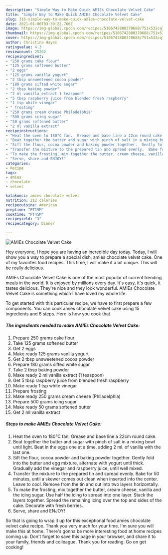 ```yaml
---
description: "Simple Way to Make Quick AMIEs Chocolate Velvet Cake"
title: "Simple Way to Make Quick AMIEs Chocolate Velvet Cake"
slug: 316-simple-way-to-make-quick-amies-chocolate-velvet-cake
date: 2021-01-06T03:30:22.766Z
image: https://img-global.cpcdn.com/recipes/5106742880370688/751x532cq70/amies-chocolate-velvet-cake-recipe-main-photo.jpg
thumbnail: https://img-global.cpcdn.com/recipes/5106742880370688/751x532cq70/amies-chocolate-velvet-cake-recipe-main-photo.jpg
cover: https://img-global.cpcdn.com/recipes/5106742880370688/751x532cq70/amies-chocolate-velvet-cake-recipe-main-photo.jpg
author: Christina Hayes
ratingvalue: 4.3
reviewcount: 25202
recipeingredient:
- "250 grams cake flour"
- "125 grams softened butter"
- "2 eggs"
- "125 grams vanilla yogurt"
- "2 tbsp unsweetened cocoa powder"
- "180 grams sifted white sugar"
- "2 tbsp baking powder"
- "2 ml vanilla extract 1 teaspoon"
- "5 tbsp raspberry juice from blended fresh raspberry"
- "1 tsp white vinegar"
- " frosting"
- "250 grams cream cheese Philadelphia"
- "500 grams icing sugar"
- "50 grams softened butter"
- "2 ml vanilla extract"
recipeinstructions:
- "Heat the oven to 180°C fan.  Grease and base line a 22cm round cake."
- "Beat together the butter and sugar with pinch of salt in a mixing bowl until light.  Beat in the eggs one at a time, adding 2 ml. of vanilla with the last one."
- "Sift the flour, cocoa powder and baking powder together.  Gently fold into the butter and egg mixture, alternate with yogurt until thick.  Gradually add the vinegar and raspberry juice, until well mixed."
- "Transfer the mixture to the prepared tin and spread evenly.  Bake for 50 minutes, until a skewer comes out clean when inserted into the center.  Leave to cool.  Remove from the tin and cut into two layers horizontally."
- "To make the frosting, mix together the butter, cream cheese, vanilla and the icing sugar.  Use half the icing to spread into one layer.  Stack the layers together.  Spread the remaining icing over the top and sides of the cake.  Decorate with fresh berries."
- "Serve, share and ENJOY!"
categories:
- Recipe
tags:
- amies
- chocolate
- velvet

katakunci: amies chocolate velvet 
nutrition: 212 calories
recipecuisine: American
preptime: "PT19M"
cooktime: "PT45M"
recipeyield: "3"
recipecategory: Dinner

---
```



![AMIEs Chocolate Velvet Cake](https://img-global.cpcdn.com/recipes/5106742880370688/751x532cq70/amies-chocolate-velvet-cake-recipe-main-photo.jpg)

Hey everyone, I hope you are having an incredible day today. Today, I will show you a way to prepare a special dish, amies chocolate velvet cake. One of my favorites food recipes. This time, I will make it a bit unique. This will be really delicious.



AMIEs Chocolate Velvet Cake is one of the most popular of current trending meals in the world. It is enjoyed by millions every day. It's easy, it's quick, it tastes delicious. They're nice and they look wonderful. AMIEs Chocolate Velvet Cake is something which I have loved my whole life.


To get started with this particular recipe, we have to first prepare a few components. You can cook amies chocolate velvet cake using 15 ingredients and 6 steps. Here is how you cook that.

<!--inarticleads1-->

##### The ingredients needed to make AMIEs Chocolate Velvet Cake:

1. Prepare 250 grams cake flour
1. Take 125 grams softened butter
1. Get 2 eggs
1. Make ready 125 grams vanilla yogurt
1. Get 2 tbsp unsweetened cocoa powder
1. Prepare 180 grams sifted white sugar
1. Take 2 tbsp baking powder
1. Make ready 2 ml vanilla extract (1 teaspoon)
1. Get 5 tbsp raspberry juice from blended fresh raspberry
1. Make ready 1 tsp white vinegar
1. Prepare  frosting
1. Make ready 250 grams cream cheese (Philadelphia)
1. Prepare 500 grams icing sugar
1. Make ready 50 grams softened butter
1. Get 2 ml vanilla extract




<!--inarticleads2-->

##### Steps to make AMIEs Chocolate Velvet Cake:

1. Heat the oven to 180°C fan.  Grease and base line a 22cm round cake.
1. Beat together the butter and sugar with pinch of salt in a mixing bowl until light.  Beat in the eggs one at a time, adding 2 ml. of vanilla with the last one.
1. Sift the flour, cocoa powder and baking powder together.  Gently fold into the butter and egg mixture, alternate with yogurt until thick.  Gradually add the vinegar and raspberry juice, until well mixed.
1. Transfer the mixture to the prepared tin and spread evenly.  Bake for 50 minutes, until a skewer comes out clean when inserted into the center.  Leave to cool.  Remove from the tin and cut into two layers horizontally.
1. To make the frosting, mix together the butter, cream cheese, vanilla and the icing sugar.  Use half the icing to spread into one layer.  Stack the layers together.  Spread the remaining icing over the top and sides of the cake.  Decorate with fresh berries.
1. Serve, share and ENJOY!




So that is going to wrap it up for this exceptional food amies chocolate velvet cake recipe. Thank you very much for your time. I'm sure you will make this at home. There's gonna be more interesting food at home recipes coming up. Don't forget to save this page in your browser, and share it to your family, friends and colleague. Thank you for reading. Go on get cooking!
